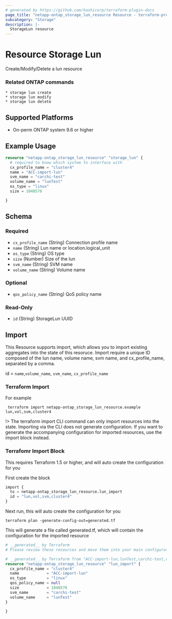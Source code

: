 ```yaml
---
# generated by https://github.com/hashicorp/terraform-plugin-docs
page_title: "netapp-ontap_storage_lun_resource Resource - terraform-provider-netapp-ontap"
subcategory: "Storage"
description: |-
  StorageLun resource
---
```


# Resource Storage Lun

Create/Modify/Delete a lun resource

### Related ONTAP commands
```commandline
* storage lun create
* storage lun modify
* storage lun delete
```

## Supported Platforms
* On-perm ONTAP system 9.6 or higher

## Example Usage

```terraform
resource "netapp-ontap_storage_lun_resource" "storage_lun" {
  # required to know which system to interface with
  cx_profile_name = "cluster4"
  name = "ACC-import-lun"
  svm_name = "carchi-test"
  volume_name = "lunTest"
  os_type = "linux"
  size = 1048576

}

```


<!-- schema generated by tfplugindocs -->
## Schema

### Required

- `cx_profile_name` (String) Connection profile name
- `name` (String) Lun name or location.logical_unit
- `os_type` (String) OS type
- `size` (Number) Size of the lun
- `svm_name` (String) SVM name
- `volume_name` (String) Volume name

### Optional

- `qos_policy_name` (String) QoS policy name

### Read-Only

- `id` (String) StorageLun UUID

## Import
This Resource supports import, which allows you to import existing aggregates into the state of this resoruce.
Import require a unique ID composed of the lun name, volume name, svm name, and cx_profile_name, separated by a comma.

id = `name`,`volume_name`, `svm_name`, `cx_profile_name`

### Terraform Import

For example
 ```shell
  terraform import netapp-ontap_storage_lun_resource.example lun,vol,svm,cluster4
 ```

!> The terraform import CLI command can only import resources into the state. Importing via the CLI does not generate configuration. If you want to generate the accompanying configuration for imported resources, use the import block instead.

### Terrafomr Import Block
This requires Terraform 1.5 or higher, and will auto create the configuration for you

First create the block
```terraform
import {
  to = netapp-ontap_storage_lun_resource.lun_import
  id = "lun,vol,svm,cluster4"
}
```
Next run, this will auto create the configuration for you
```shell
terraform plan -generate-config-out=generated.tf
```
This will generate a file called generated.tf, which will contain the configuration for the imported resource
```terraform
# __generated__ by Terraform
# Please review these resources and move them into your main configuration files.

# __generated__ by Terraform from "ACC-import-lun,lunTest,carchi-test,cluster4"
resource "netapp-ontap_storage_lun_resource" "lun_import" {
  cx_profile_name = "cluster4"
  name            = "ACC-import-lun"
  os_type         = "linux"
  qos_policy_name = null
  size            = 1048576
  svm_name        = "carchi-test"
  volume_name     = "lunTest"
}

}
``` 

